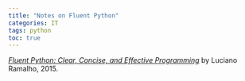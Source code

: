 ```yaml
---
title: "Notes on Fluent Python"
categories: IT
tags: python
toc: true
---
```


*[Fluent Python: Clear, Concise, and Effective Programming](https://www.amazon.com/Fluent-Python-Concise-Effective-Programming/dp/1491946008)* by Luciano Ramalho, 2015.
